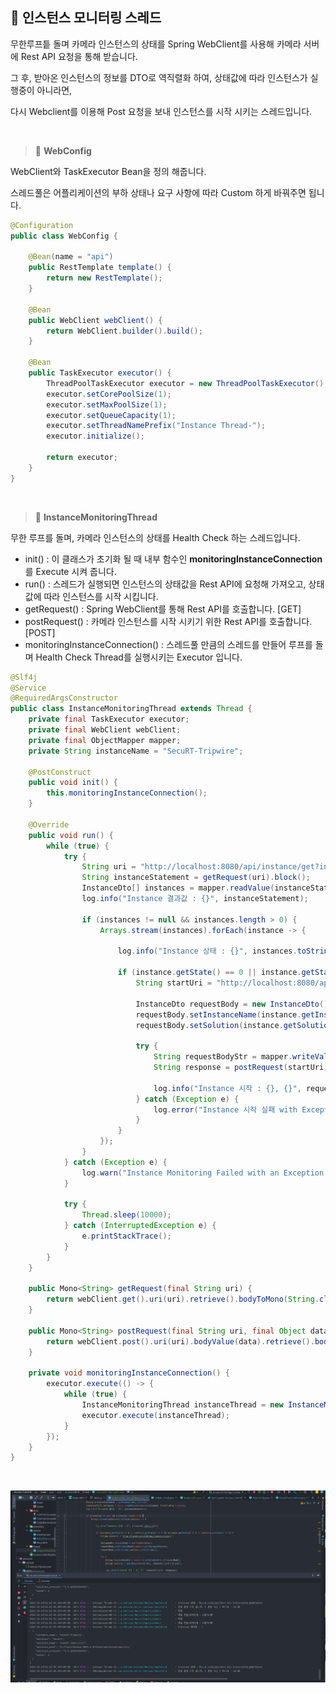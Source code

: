 ## 📘 인스턴스 모니터링 스레드

무한루프틑 돌며 카메라 인스턴스의 상태를 Spring WebClient를 사용해 카메라 서버에 Rest API 요청을 통해 받습니다.

그 후, 받아온 인스턴스의 정보를 DTO로 역직렬화 하여, 상태값에 따라 인스턴스가 실행중이 아니라면,

다시 Webclient를 이용해 Post 요청을 보내 인스턴스를 시작 시키는 스레드입니다.

<br>

> 📌 **WebConfig**

WebClient와 TaskExecutor Bean을 정의 해줍니다.

스레드풀은 어플리케이션의 부하 상태나 요구 사항에 따라 Custom 하게 바꿔주면 됩니다.

```java
@Configuration
public class WebConfig {

    @Bean(name = "api")
    public RestTemplate template() {
        return new RestTemplate();
    }

    @Bean
    public WebClient webClient() {
        return WebClient.builder().build();
    }

    @Bean
    public TaskExecutor executor() {
        ThreadPoolTaskExecutor executor = new ThreadPoolTaskExecutor();
        executor.setCorePoolSize(1);
        executor.setMaxPoolSize(1);
        executor.setQueueCapacity(1);
        executor.setThreadNamePrefix("Instance Thread-");
        executor.initialize();

        return executor;
    }
}
```

<br>

> 📌 **InstanceMonitoringThread**

무한 루프를 돌며, 카메라 인스턴스의 상태를 Health Check 하는 스레드입니다.

- init() : 이 클래스가 초기화 될 때 내부 함수인 **monitoringInstanceConnection**를 Execute 시켜 줍니다.
- run() : 스레드가 실행되면 인스턴스의 상태값을 Rest API에 요청해 가져오고, 상태값에 따라 인스턴스를 시작 시킵니다.
- getRequest() : Spring WebClient를 통해 Rest API를 호출합니다. [GET]
- postRequest() : 카메라 인스턴스를 시작 시키기 위한 Rest API를 호출합니다. [POST]
- monitoringInstanceConnection() : 스레드풀 만큼의 스레드를 만들어 루프를 돌며 Health Check Thread를 실행시키는 Executor 입니다.

```java
@Slf4j
@Service
@RequiredArgsConstructor
public class InstanceMonitoringThread extends Thread {
    private final TaskExecutor executor;
    private final WebClient webClient;
    private final ObjectMapper mapper;
    private String instanceName = "SecuRT-Tripwire";

    @PostConstruct
    public void init() {
        this.monitoringInstanceConnection();
    }

    @Override
    public void run() {
        while (true) {
            try {
                String uri = "http://localhost:8080/api/instance/get?instance_name=" + instanceName;
                String instanceStatement = getRequest(uri).block();
                InstanceDto[] instances = mapper.readValue(instanceStatement, InstanceDto[].class);
                log.info("Instance 결과값 : {}", instanceStatement);

                if (instances != null && instances.length > 0) {
                    Arrays.stream(instances).forEach(instance -> {

                        log.info("Instance 상태 : {}", instances.toString());

                        if (instance.getState() == 0 || instance.getState() == 1 || instance.getState() == 3 || instance.getState() == 5) {
                            String startUri = "http://localhost:8080/api/instance/start";

                            InstanceDto requestBody = new InstanceDto();
                            requestBody.setInstanceName(instance.getInstanceName());
                            requestBody.setSolution(instance.getSolution());

                            try {
                                String requestBodyStr = mapper.writeValueAsString(requestBody);
                                String response = postRequest(startUri, requestBodyStr).block();

                                log.info("Instance 시작 : {}, {}", requestBodyStr, response);
                            } catch (Exception e) {
                                log.error("Instance 시작 실패 with Exception : {}", e.getMessage());
                            }
                        }
                    });
                }
            } catch (Exception e) {
                log.warn("Instance Monitoring Failed with an Exception : {}", e.getMessage());
            }

            try {
                Thread.sleep(10000);
            } catch (InterruptedException e) {
                e.printStackTrace();
            }
        }
    }

    public Mono<String> getRequest(final String uri) {
        return webClient.get().uri(uri).retrieve().bodyToMono(String.class);
    }

    public Mono<String> postRequest(final String uri, final Object data) {
        return webClient.post().uri(uri).bodyValue(data).retrieve().bodyToMono(String.class);
    }

    private void monitoringInstanceConnection() {
        executor.execute(() -> {
            while (true) {
                InstanceMonitoringThread instanceThread = new InstanceMonitoringThread(executor, webClient, mapper);
                executor.execute(instanceThread);
            }
        });
    }
}
```

<br>

![img](https://raw.githubusercontent.com/spacedustz/Obsidian-Image-Server/main/img2/h-thread.png)
